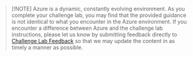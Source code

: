 > [!NOTE] Azure is a dynamic, constantly evolving environment. As you complete your challenge lab, you may find that the provided guidance is not identical to what you encounter in the Azure environment. If you encounter a difference between Azure and the challenge lab instructions, please let us know by submitting feedback directly to <a href = "https://supportrequest.learnondemandsystems.com/sf.php?s=123formbuilder-5553155&control66068515=@Lab.User.Email&control66068522=@Lab.LabInstance.Id&control66608830=@Lab.LabProfile.Id&control66068513=@lab.User.FirstName&control66068514=@lab.User.LastName&control66068517=@lab.User.Organization.Name" target="_blank" Title="Challenge Lab Feedback" ID="disclaimerID">Challenge Lab Feedback</a> so that we may update the content in as timely a manner as possible.
